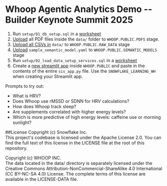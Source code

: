 # Whoop Agentic Analytics Demo -- Builder Keynote Summit 2025

1. Run `setup/01_db_setup.sql` in a <a href="https://app.snowflake.com/_deeplink/worksheets?utm_source=snowflake&utm_medium=github&utm_campaign=summit25builderkeynote" target="_blank">worksheet</a> 
2. <a href="https://app.snowflake.com/_deeplink/#/data/add-data?utm_source=snowflake&utm_medium=github&utm_campaign=summit25builderkeynote" target="_blank">Upload</a> all PDF files inside the `data/` folder to `WHOOP.PUBLIC.PDFS` stage.
3. <a href="https://app.snowflake.com/_deeplink/#/data/add-data?utm_source=snowflake&utm_medium=github&utm_campaign=summit25builderkeynote" target="_blank">Upload all CSVs in</a> `data/` to `WHOOP.PUBLIC.RAW_DATA` stage
4. <a href="https://app.snowflake.com/_deeplink/#/data/add-data?utm_source=snowflake&utm_medium=github&utm_campaign=summit25builderkeynote" target="_blank">Upload</a> `sample_semantic_model.yaml` to `WHOOP.PUBLIC.SEMANTIC_MODELS` stage
5. Run `setup/02_load_data_setup_services.sql` in a <a href="https://app.snowflake.com/_deeplink/worksheets?utm_source=snowflake&utm_medium=github&utm_campaign=summit25builderkeynote" target="_blank">worksheet</a> 
6. Create a <a href="https://app.snowflake.com/_deeplink/#/streamlit-apps?utm_source=snowflake&utm_medium=github&utm_campaign=summit25builderkeynote" target="_blank">new streamlit app</a> inside `WHOOP.PUBLIC` and paste in the contents of the entire `sis_app.py` file. Use the `SNOWFLAKE_LEARNING_WH` when creating your Streamlit app.


Prompts to try out: 
* What is HRV?
* Does Whoop use rMSSD or SDNN for HRV calculations?
* How does Whoop track sleep?
* Are supplements correlated with higher energy levels?
* Which is more predictive of high energy levels: caffeine use or morning sunlight?

##License
Copyright (c) Snowflake Inc.  
This project's codebase is licensed under the Apache License 2.0. You can find the full text of this license in the LICENSE file at the root of this repository.

Copyright (c) WHOOP INC.  
The data located in the data/ directory is separately licensed under the Creative Commons Attribution-NonCommercial-ShareAlike 4.0 International (CC BY-NC-SA 4.0) License. The complete terms of this license are available in the LICENSE-DATA file.

